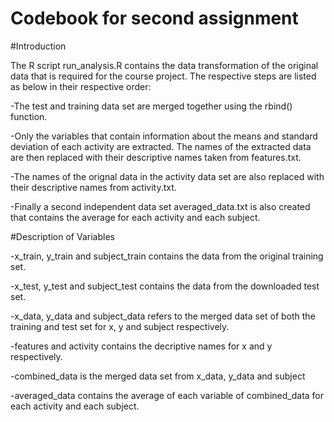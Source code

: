 Codebook for second assignment
===============================

#Introduction

The R script run_analysis.R contains the data transformation of the original data that is required for the course project. The respective steps are listed as below in their respective order:

-The test and training data set are merged together using the rbind() function.

-Only the variables that contain information about the means and standard deviation of each activity are extracted. The names of the extracted data are then replaced with their descriptive names taken from features.txt.

-The names of the orignal data in the activity data set are also replaced with their descriptive names from activity.txt.

-Finally a second independent data set averaged_data.txt is also created that contains the average for each activity and each subject.


#Description of Variables

-x_train, y_train and subject_train contains the data from the original training set.

-x_test, y_test and subject_test contains the data from the downloaded test set.

-x_data, y_data and subject_data refers to the merged data set of both the training and test set for x, y and subject respectively.

-features and activity contains the decriptive names for x and y respectively.

-combined_data is the merged data set from x_data, y_data and subject

-averaged_data contains the average of each variable of combined_data for each activity and each subject.




